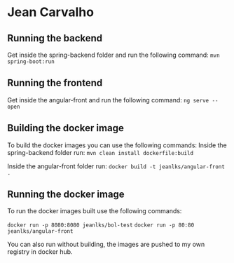 # Jean Carvalho



## Running the backend

Get inside the spring-backend folder and run the following command:
	`mvn spring-boot:run`

## Running the frontend

Get inside the angular-front and run the following command:
	`ng serve --open`
	
	
## Building the docker image
To build the docker images you can use the following commands:
Inside the spring-backend folder run:
	`mvn clean install dockerfile:build`

Inside the angular-front folder run:
	`docker build -t jeanlks/angular-front .`

## Running the docker image 
To run the docker images built use the following commands:

`docker run -p 8080:8080 jeanlks/bol-test`
`docker run -p 80:80 jeanlks/angular-front`

You can also run without building, the images are pushed to my own registry in docker hub.


